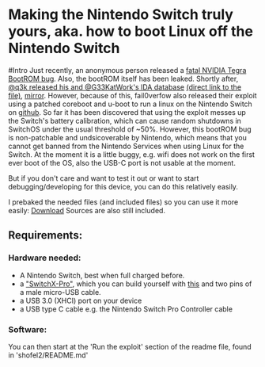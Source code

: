 # Making the Nintendo Switch truly yours, aka. how to boot Linux off the Nintendo Switch

#Intro
Just recently, an anonymous person released a [fatal NVIDIA Tegra BootROM bug](https://pastebin.com/4ykNxzU5).
Also, the bootROM itself has been leaked.
Shortly after, [@q3k released his and @G33KatWork's IDA database](https://twitter.com/q3k/status/988206620005076994)
[(direct link to the file)](https://q3k.org/u/6eac2986691922d02e9b25f3b767fd7ea9c44ca18bf7b792884e5c665df5152a.idc),
[mirror](https://aufmachen.jetzt/6eac2986691922d02e9b25f3b767fd7ea9c44ca18bf7b792884e5c665df5152a.idc).
However, because of this, fail0verfow also released their exploit using a patched coreboot and u-boot to run a linux on the Nintendo Switch on [github](https://github.com/fail0verflow).
So far it has been discovered that using the exploit messes up the Switch's battery calibration, which can cause random shutdowns in SwitchOS under the usual threshold of ~50%.
However, this bootROM bug is non-patchable and undsicoverable by Nintendo, which means that you cannot get banned from the Nintendo Services when using Linux for the Switch.
At the moment it is a little buggy, e.g. wifi does not work on the first ever boot of the OS, also the USB-C port is not usable at the moment.


But if you don't care and want to test it out or want to start debugging/developing for this device, you can do this relatively easily.

I prebaked the needed files (and included files) so you can use it more easily:
[Download](https://aufmachen.jetzt/switch-exploit.tar.bz2)
Sources are also still included.

## Requirements:

### Hardware needed:
- A Nintendo Switch, best when full charged before.
- a ["SwitchX-Pro"](https://twitter.com/fail0verflow/status/988445232445378561), which you can build yourself with [this](https://github.com/fail0verflow/shofel2/tree/master/rcm-jig) and two pins of a male micro-USB cable.
- a USB 3.0 (XHCI) port on your device
- a USB type C cable e.g. the Nintendo Switch Pro Controller cable

### Software:

You can then start at the 'Run the exploit' section of the readme  file,
found in 'shofel2/README.md'
